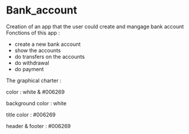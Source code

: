 # Bank_account
Creation of an app that the user could create and mangage bank account
Fonctions of this app :
- create a new bank account
- show the accounts
- do transfers on the accounts
- do withdrawal
- do payment

The graphical charter :

color : white & #006269

background color : white 

title color : #006269

header & footer : #006269
